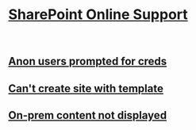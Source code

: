 # [SharePoint Online Support](../sharepoint-online.md)
 
## [Anon users prompted for creds](../anonymous-users-are-prompted-for-credentials-in-a-sharePoint-online-library.md)
## [Can't create site with template](../cannot-create-a-new-site-based-on-a-site-template-in-sharepoint-online.md)
## [On-prem content not displayed](../sharepoint-on-premises-content-is-not-displayed-in-sharepoint-online-search-results.md)
